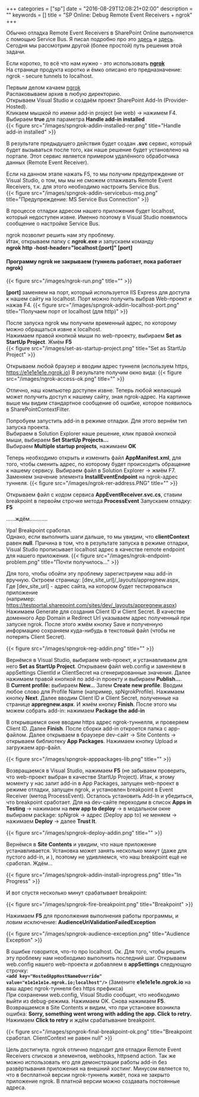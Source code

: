 +++
categories = ["sp"]
date = "2016-08-29T12:08:21+02:00"
description = ""
keywords = []
title = "SP Online: Debug Remote Event Receivers + ngrok"
+++

Обычно отладка Remote Event Receivers в SharePoint Online выполняется с помощью Service Bus.
Я писал подробно про это [здесь](http://blog.virtosoftware.com/2014/12/creating-and-debugging-of-remote-event.html) и [здесь](http://blog.virtosoftware.com/2015/01/adding-remote-event-receivers-to-list.html). 
Сегодня мы рассмотрим другой (более простой) путь решения этой задачи.  
<!--more-->

Если коротко, то всё что нам нужно - это использовать **[ngrok](https://ngrok.com/)**  
На странице продукта коротко и ёмко описано его предназначение: ngrok - secure tunnels to localhost.    
 
Первым делом качаем [ngrok](https://ngrok.com/download)  
Распаковываем архив в любую директорию.  
Открываем Visual Studio и создаём проект SharePoint Add-In (Provider-Hosted).   
Кликаем мышкой по имени add-in project (не web) -> нажимем F4.   
Выбираем **true** для параметра **Handle add-in installed**  
{{< figure src="/images/spngrok-addin-installed-rer.png" title="Handle add-in installed" >}}

В результате предыдущего действия будет создан **.svc** сервис, который будет вызываться после того,
как наше решение будет установлено на портале. 
Этот сервис является примером удалённого обработчика данных (Remote Event Receiver).

Если на данном этапе нажать F5, то мы получим предупреждение от Visual Studio, о том, мы мы не сможем 
отлаживать Remote Event Receivers, т.к. для этого необходимо настроить Service Bus.  
{{< figure src="/images/spngrok-addin-servicebus-msg.png" title="Предупреждение: MS Service Bus Connection" >}} 

В процессе отладки адресом нашего приложения будет localhost, который недоступен извне. 
Именно поэтому в Visual Studio появилось сообщение о настройке Service Bus. 

ngrok позволит решить нам эту проблему.  
Итак, открываем папку с **ngrok.exe** и запускаем команду   
**ngrok http -host-header="localhost:[port]" [port]**

#### Программу ngrok не закрываем (туннель работает, пока работает ngrok)  
  
{{< figure src="/images/ngrok-run.png" title="" >}}

**[port]** заменяем на порт, который используется IIS Express для доступа к нашем сайту на localhost.
Порт можно получить выбрав Web-проект и нажав F4. 
{{< figure src="/images/spngrok-addin-localhost-port.png" title="Получаем порт от localhost (для http)" >}}

После запуска ngrok мы получили временный адрес, по которому можно обращаться извне к localhost.  
Нажимаем правой кнопкой мыши по web-проекту, выбираем **Set as StartUp Project**. Жмём **F5**  
{{< figure src="/images/set-as-startup-project.png" title="Set as StartUp Project" >}}

Открываем любой браузер и вводим адрес туннеля (используем https, https://e1e1e1e1e.ngrok.io)
В результате получим окно вида:
{{< figure src="/images/ngrok-access-ok.png" title="" >}}

Отлично, наш компьютер доступен извне. Теперь любой желающий может получить доступ к нашему
сайту, зная ngrok-адрес. На картинке выше мы видим стандартное сообщение об ошибке, которое 
появилось в SharePointContextFilter.

Попробуем запустить add-in в режиме отладки. Для этого вернём тип запуска проекта.    
Выбираем в Solution Explorer наше решение, клик правой кнопкой мыши, выбираем **Set StartUp Projects...**  
Выбираем **Multiple startup projects**, нажимаем **OK**

Теперь необходимо открыть и изменить файл **AppManifest.xml**, для того, чтобы сменить адрес, по которому будет происходить 
обращение к нашему сервису. Выбираем файл в Solution Explorer -> жмём F7.  
Заменяем значение элемента **InstallEventEndpoint** на ngrok-адрес туннеля. 
{{< figure src="/images/ngrok-rer-address.PNG" title="" >}} 

Открываем файл с кодом сервиса **AppEventReceiver.svc.cs**, ставим breakpoint в первойм строчке метода **ProcessEvent**
Запускаем отладку: **F5**  

......ждём............

Ура! Breakpoint сработал.   
Однако, если выполнить шаги дальше, то мы увидим, что **clientContext** равен **null**. Причина в том, что в 
результате запуска в режиме отладки, Visual Studio прописывает localhost адрес в качестве remote endpoint
для нашего приложения.
{{< figure src="/images/ngrok-endpoint-problem.png" title="Почти получилось..." >}}

Для того, чтобы обойти эту проблему зарегистриуем наш add-in вручную.
Октроем страницу: [dev_site_url]/_layouts/appregnew.aspx,  
Где [dev_site_url] - адрес сайта, на котором будет тестироваться приложение  
(например: https://testportal.sharepoint.com/sites/dev/_layouts/appregnew.aspx)  
Нажимаем Generate для создания Client ID и Client Secret. В качестве доменного App Domain и Redirect Url указываем адрес 
полученный при запуске ngrok. После этого жмём кнопку Save и полученную информацию сохраняем куда-нибудь в текстовый файл
(чтобы не потерять Client Secret).  

{{< figure src="/images/spngrok-reg-addin.png" title="" >}}

Вернёмся в Visual Studio, выбираем web-проект, и устанавливаем для него **Set as StartUp Project**. Открываем файл web.config
и заменяем в appSettings ClientId и ClientSecret на сгенерированные значения.
Далее нажимаем правой кнопкой по add-in проекту и выбираем **Publish...**.  
В **Current profile:** выбираем **New..**. Затем **Create new profile**.
Вводим любое слово для Profile Name (например, spNgrokProfile). Нажимаем кнопку **Next**.
Далее вводим Client ID и Client Secret, полученные на странице **appregnew.aspx**.
И жмём кнопку **Finish**. После этого мы можем собрать add-in: нажимаем **Package the add-in**

В открывшемся окне вводим https адрес ngrok-туннелля, и проверяем Client ID. Далее **Finish**.
После сборки add-in откроется папка с app-файлом. Далее открываем в браузере dev-сайт -> Site Contents -> 
открываем библиотеку **App Packages**. Нажимаем кнопку Upload и загружаем app-файл.

{{< figure src="/images/spngrok-apppackages-lib.png" title="" >}} 

Возвращаемся в Visual Studio, нажимаем **F5** (не забываем проверить, что web-проект выбран в качестве StartUp Project).
Итак, к этому моменту у нас залит add-in в App Packages, запущен web-проект в режиме отладки, 
запущен ngrok, и установлен breakpoint в Event Receiver (метод ProcessEvent).
Осталось установить Add-In и убедиться, что breakpoint сработает. Для на dev-сайте переходим в список 
**Apps in Testing** -> нажимаем на **new app to deploy** -> в модальном окне выбираем package: spNgrok ->
адрес (Deploy app to) не меняем -> нажимаем **Deploy** -> далее **Trust It**.

{{< figure src="/images/spngrok-deploy-addin.png" title="" >}}

Вернёмся в **Site Contents** и увидим, что наше приложение устанавливается. 
Установка может занять несколько минут (даже для пустого add-in, и ), поэтому не удивляемся,
что наш breakpoint ещё не сработал. Ждём...

{{< figure src="/images/spngrok-addin-install-inprogress.png" title="In Progress" >}}

И вот спустя несколько минут срабатывает breakpoint:

{{< figure src="/images/spngrok-fire-breakpoint.png" title="Breakpoint" >}}

Нажимаем **F5** для прололжения выполнения работы программы, и ловим исключение: **AudienceUriValidationFailedException**

{{< figure src="/images/spngrok-audience-exception.png" title="Audience Exception" >}}

В ошибке говорится, что-то про localhost. Ок. Для того, чтобы решить эту проблему нам необходимо выполнить
последний шаг. Открываем web.config нашего web-проекта и добавляем в **appSettings** следующую строчку:    
**```<add key="HostedAppHostNameOverride" value="e1e1e1e1e.ngrok.io;localhost"/>```**
(Замените **e1e1e1e1e.ngrok.io** на ваш адрес ngrok-туннеля без https префикса)  
При сохранении web.config, Visual Studio сообщит, что необходимо выйти из debug-режима. Нажимаем OK.
Снова нажимаем **F5**. Возвращаемся в Site Contents и видим, что при установке возникла ошибка:
**Sorry, something went wrong with adding the app. Click to retry.**  
Нажимаем **Click to retry** и ждём срабатывание breakpoint.    

{{< figure src="/images/spngrok-final-breakpoint-ok.png" title="Breakpoint сработал. ClientContext не равен null" >}}

Цель достигнута. ngrok отлично подходит для отладки Remote Event Receivers списков и элементов, webhooks, httpsend action.
Так же можно использовать его для демонстрации работы add-in без развёртывания приложения на внешний хостинг.
Минусом является то, что в бесплатной версии ngrok-туннель живёт, пока не закрыто приложение ngrok. 
В платной версии можно создавать постоянные адреса.   
 